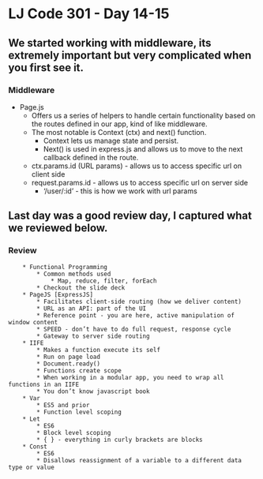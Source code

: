 # LJ Code 301 - Day 14-15

## We started working with middleware, its extremely important but very complicated when you first see it.

### Middleware
* Page.js
    * Offers us a series of helpers to handle certain functionality based on the routes defined in our app, kind of like middleware.
    * The most notable is Context (ctx) and next() function.
        * Context lets us manage state and persist.
        * Next() is used in express.js and allows us to move to the next callback defined in the route.
    * ctx.params.id (URL params) - allows us to access specific url on client side
    * request.params.id - allows us to access specific url on server side
        * ‘/user/:id’ - this is how we work with url params

## Last day was a good review day, I captured what we reviewed below.

  ### Review

        * Functional Programming
            * Common methods used
                * Map, reduce, filter, forEach
            * Checkout the slide deck
        * PageJS [ExpressJS]
            * Facilitates client-side routing (how we deliver content)
            * URL as an API: part of the UI
            * Reference point - you are here, active manipulation of window content
            * SPEED - don’t have to do full request, response cycle
            * Gateway to server side routing
        * IIFE
            * Makes a function execute its self
            * Run on page load
            * Document.ready()
            * Functions create scope
            * When working in a modular app, you need to wrap all functions in an IIFE
            * You don’t know javascript book
        * Var
            * ES5 and prior
            * Function level scoping
        * Let
            * ES6
            * Block level scoping
            * { } - everything in curly brackets are blocks
        * Const
            * ES6
            * Disallows reassignment of a variable to a different data type or value
